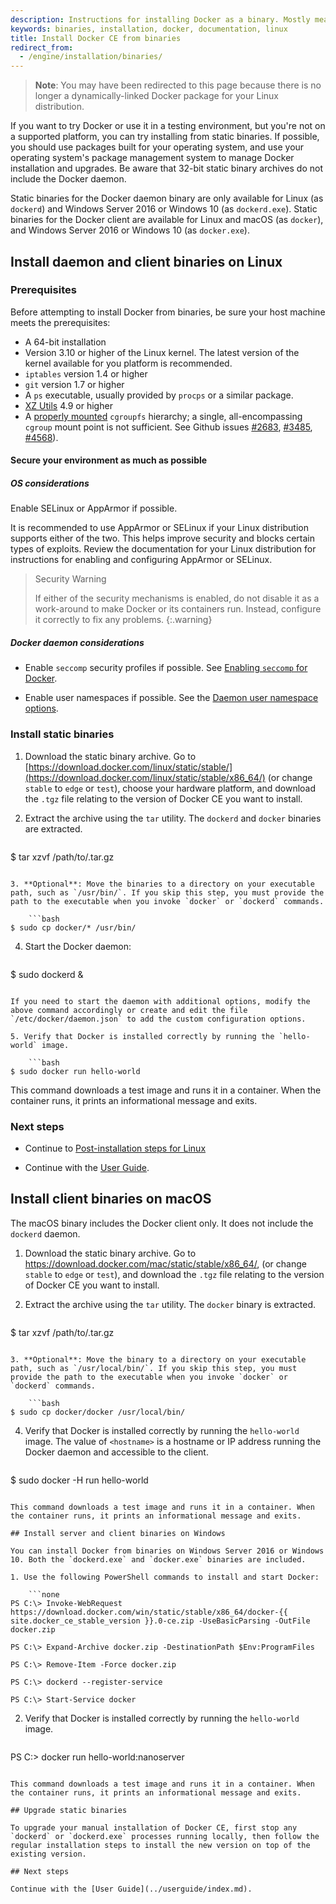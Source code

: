 ```yaml
---
description: Instructions for installing Docker as a binary. Mostly meant for hackers who want to try out Docker on a variety of environments.
keywords: binaries, installation, docker, documentation, linux
title: Install Docker CE from binaries
redirect_from:
  - /engine/installation/binaries/
---
```

> **Note**: You may have been redirected to this page because there is no longer a dynamically-linked Docker package for your Linux distribution.

If you want to try Docker or use it in a testing environment, but you're not on a supported platform, you can try installing from static binaries. If possible, you should use packages built for your operating system, and use your operating system's package management system to manage Docker installation and upgrades. Be aware that 32-bit static binary archives do not include the Docker daemon.

Static binaries for the Docker daemon binary are only available for Linux (as `dockerd`) and Windows Server 2016 or Windows 10 (as `dockerd.exe`). Static binaries for the Docker client are available for Linux and macOS (as `docker`), and Windows Server 2016 or Windows 10 (as `docker.exe`).

## Install daemon and client binaries on Linux

### Prerequisites

Before attempting to install Docker from binaries, be sure your host machine meets the prerequisites:

- A 64-bit installation
- Version 3.10 or higher of the Linux kernel. The latest version of the kernel available for you platform is recommended.
- `iptables` version 1.4 or higher
- `git` version 1.7 or higher
- A `ps` executable, usually provided by `procps` or a similar package.
- [XZ Utils](http://tukaani.org/xz/) 4.9 or higher
- A [properly mounted](https://github.com/tianon/cgroupfs-mount/blob/master/cgroupfs-mount) `cgroupfs` hierarchy; a single, all-encompassing `cgroup` mount point is not sufficient. See Github issues [#2683](https://github.com/moby/moby/issues/2683), [#3485](https://github.com/moby/moby/issues/3485), [#4568](https://github.com/moby/moby/issues/4568)).

#### Secure your environment as much as possible

##### OS considerations

Enable SELinux or AppArmor if possible.

It is recommended to use AppArmor or SELinux if your Linux distribution supports either of the two. This helps improve security and blocks certain types of exploits. Review the documentation for your Linux distribution for instructions for enabling and configuring AppArmor or SELinux.

> Security Warning
> 
> If either of the security mechanisms is enabled, do not disable it as a work-around to make Docker or its containers run. Instead, configure it correctly to fix any problems. {:.warning}

##### Docker daemon considerations

- Enable `seccomp` security profiles if possible. See [Enabling `seccomp` for Docker](/engine/security/seccomp.md).

- Enable user namespaces if possible. See the [Daemon user namespace options](/engine/reference/commandline/dockerd/#/daemon-user-namespace-options).

### Install static binaries

1. Download the static binary archive. Go to [https://download.docker.com/linux/static/stable/](https://download.docker.com/linux/static/stable/x86_64/) (or change `stable` to `edge` or `test`), choose your hardware platform, and download the `.tgz` file relating to the version of Docker CE you want to install.

2. Extract the archive using the `tar` utility. The `dockerd` and `docker` binaries are extracted.
    
    ```bash
$ tar xzvf /path/to/<FILE>.tar.gz
```

3. **Optional**: Move the binaries to a directory on your executable path, such as `/usr/bin/`. If you skip this step, you must provide the path to the executable when you invoke `docker` or `dockerd` commands.
    
    ```bash
$ sudo cp docker/* /usr/bin/
```

4. Start the Docker daemon:
    
    ```bash
$ sudo dockerd &
```

If you need to start the daemon with additional options, modify the above command accordingly or create and edit the file `/etc/docker/daemon.json` to add the custom configuration options.

5. Verify that Docker is installed correctly by running the `hello-world` image.
    
    ```bash
$ sudo docker run hello-world
```

This command downloads a test image and runs it in a container. When the container runs, it prints an informational message and exits.

### Next steps

- Continue to [Post-installation steps for Linux](/engine/installation/linux/linux-postinstall.md)

- Continue with the [User Guide](/engine/userguide/index.md).

## Install client binaries on macOS

The macOS binary includes the Docker client only. It does not include the `dockerd` daemon.

1. Download the static binary archive. Go to <https://download.docker.com/mac/static/stable/x86_64/>, (or change `stable` to `edge` or `test`), and download the `.tgz` file relating to the version of Docker CE you want to install.

2. Extract the archive using the `tar` utility. The `docker` binary is extracted.
    
    ```bash
$ tar xzvf /path/to/<FILE>.tar.gz
```

3. **Optional**: Move the binary to a directory on your executable path, such as `/usr/local/bin/`. If you skip this step, you must provide the path to the executable when you invoke `docker` or `dockerd` commands.
    
    ```bash
$ sudo cp docker/docker /usr/local/bin/
```

4. Verify that Docker is installed correctly by running the `hello-world` image. The value of `<hostname>` is a hostname or IP address running the Docker daemon and accessible to the client.
    
    ```bash
$ sudo docker -H <hostname> run hello-world
```

This command downloads a test image and runs it in a container. When the container runs, it prints an informational message and exits.

## Install server and client binaries on Windows

You can install Docker from binaries on Windows Server 2016 or Windows 10. Both the `dockerd.exe` and `docker.exe` binaries are included.

1. Use the following PowerShell commands to install and start Docker:
    
    ```none
PS C:\> Invoke-WebRequest https://download.docker.com/win/static/stable/x86_64/docker-{{ site.docker_ce_stable_version }}.0-ce.zip -UseBasicParsing -OutFile docker.zip

PS C:\> Expand-Archive docker.zip -DestinationPath $Env:ProgramFiles

PS C:\> Remove-Item -Force docker.zip

PS C:\> dockerd --register-service

PS C:\> Start-Service docker
```

2. Verify that Docker is installed correctly by running the `hello-world` image.
    
    ```none
PS C:\> docker run hello-world:nanoserver
```

This command downloads a test image and runs it in a container. When the container runs, it prints an informational message and exits.

## Upgrade static binaries

To upgrade your manual installation of Docker CE, first stop any `dockerd` or `dockerd.exe` processes running locally, then follow the regular installation steps to install the new version on top of the existing version.

## Next steps

Continue with the [User Guide](../userguide/index.md).